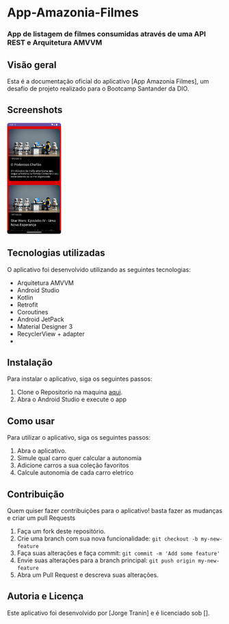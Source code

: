 # App-Amazonia-Filmes

### App de listagem de filmes consumidas através de uma API REST e Arquitetura AMVVM

## Visão geral

Esta é a documentação oficial do aplicativo [App Amazonia Filmes], um desafio de projeto realizado
para o
Bootcamp Santander da DIO.

## Screenshots

<img src="/screeshots/Screenshot_Tela Principal.png" width=25%> 

## Tecnologias utilizadas

O aplicativo foi desenvolvido utilizando as seguintes tecnologias:

- Arquitetura AMVVM
- Android Studio
- Kotlin
- Retrofit
- Coroutines
- Android JetPack
- Material Designer 3
- RecyclerView + adapter
-

## Instalação

Para instalar o aplicativo, siga os seguintes passos:

1. Clone o Repositorio na
   maquina [aqui](https://github.com/JorgeTranin/App-Amazonia-Filmes/tree/main).
2. Abra o Android Studio e execute o app

## Como usar

Para utilizar o aplicativo, siga os seguintes passos:

1. Abra o aplicativo.
2. Simule qual carro quer calcular a autonomia
3. Adicione carros a sua coleção favoritos
4. Calcule autonomia de cada carro eletrico

## Contribuição

Quem quiser fazer contribuições para o aplicativo! basta fazer as mudanças e criar um pull Requests

1. Faça um fork deste repositório.
2. Crie uma branch com sua nova funcionalidade: `git checkout -b my-new-feature`
3. Faça suas alterações e faça commit: `git commit -m 'Add some feature'`
4. Envie suas alterações para a branch principal: `git push origin my-new-feature`
5. Abra um Pull Request e descreva suas alterações.

## Autoria e Licença

Este aplicativo foi desenvolvido por [Jorge Tranin] e é licenciado sob [].

